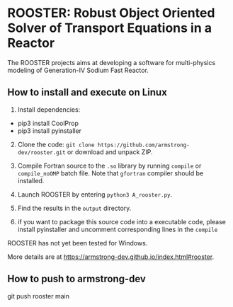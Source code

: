 # ROOSTER: Robust Object Oriented Solver of Transport Equations in a Reactor

The ROOSTER projects aims at developing a software for multi-physics modeling of Generation-IV Sodium Fast Reactor.

## How to install and execute on Linux
1. Install dependencies:
- pip3 install CoolProp
- pip3 install pyinstaller

2. Clone the code: `git clone https://github.com/armstrong-dev/rooster.git` or download and unpack ZIP.

3. Compile Fortran source to the `.so` library by running `compile` or `compile_noOMP` batch file. Note that `gfortran` compiler should be installed.

4. Launch ROOSTER by entering `python3 A_rooster.py`.

5. Find the results in the `output` directory.

6. if you want to package this source code into a executable code, please install pyinstaller and uncomment corresponding lines in the `compile`

ROOSTER has not yet been tested for Windows.

More details are at https://armstrong-dev.github.io/index.html#rooster.

## How to push to armstrong-dev
git push rooster main
